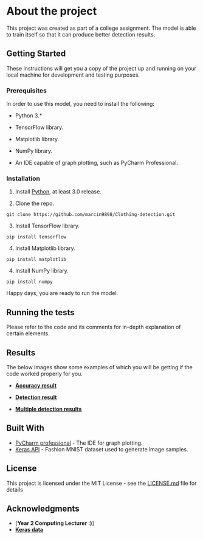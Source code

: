 # About the project

This project was created as part of a college assignment. 
The model is able to train itself so that it can produce better detection results. 

## Getting Started

These instructions will get you a copy of the project up and running on your local machine for development and testing purposes. 

### Prerequisites

In order to use this model, you need to install the following: 

* Python 3.*

* TensorFlow library.

* Matplotlib library.

* NumPy library. 

* An IDE capable of graph plotting, such as PyCharm Professional.


### Installation

1. Install [Python](https://www.python.org/downloads/), at least 3.0 release.


2. Clone the repo.

```
git clone https://github.com/marcin9898/Clothing-detection.git
```

3. Install TensorFlow library.

```
pip install tensorflow
```

4. Install Matplotlib library.

```
pip install matplotlib
```

4. Install NumPy library.

```
pip install numpy
```

Happy days, you are ready to run the model. 

## Running the tests

Please refer to the code and its comments for in-depth explanation of certain elements. 

## Results

The below images show some examples of which you will be getting if the code worked properly for you. 

* [**Accuracy result**](https://i.imgur.com/oF0SV9k.png)

* [**Detection result**](https://i.imgur.com/U7OOBd8.png)

* [**Multiple detection results**](https://i.imgur.com/WrAOb4N.png)


## Built With

* [PyCharm professional](https://www.jetbrains.com/pycharm/download/) - The IDE for graph plotting. 
* [Keras API](https://keras.io/api/datasets/fashion_mnist/) - Fashion MNIST dataset used to generate image samples. 

## License

This project is licensed under the MIT License - see the [LICENSE.md](LICENSE.md) file for details

## Acknowledgments

*  [**Year 2 Computing Lecturer :)**]
*  [**Keras data**](https://github.com/marcin9898)
